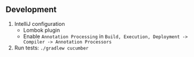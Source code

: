 ## Development
1. IntelliJ configuration
    - Lombok plugin
    - Enable `Annotation Processing` in `Build, Execution, Deployment -> Compiler -> Annotation Processors`
2. Run tests: 
`./gradlew cucumber`